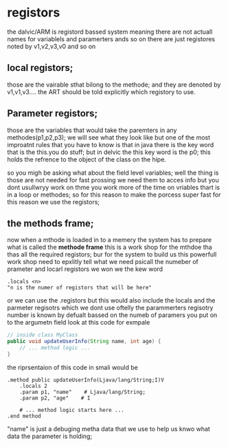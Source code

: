 # registors

the dalvic/ARM is registord bassed system meaning there are not actuall names for variablels and paramerters ands so on there are just registores noted by
v1,v2,v3,v0 and so on

## local registors;
those are the vairable sthat bilong to the methode; and they are denoted by v1,v1,v3.... the ART should be told explicitly which registory to use.
## Parameter registors;
those are the variables that would take the paremters in any methodes(p1,p2,p3); we will see what they look like but one of the most improatnt rules that you have to know
is that in java there is the key word that is the this.you do stuff; but in delvic the this key word is the p0; this holds the refrence to the object of the class on the hipe. 

so you migh be asking what about the field level variables; well the thing is those are not needed for fast prossing we need them to acces info but you dont usullwryy work on thme you work more of the time on vriables thart is in a loop or methodes; so for this reason to make the porcess super fast for this reason we use the registors;

## the methods frame;
now when a mthode is loaded in to a memery the system has to prepare what is called the **methode frame** this is a work shop for the mthdoe tha thas all the required registors; bur for the system to build us this powerfull work shop need to epxlitly tell what we need psicall the numeber of prameter and  locarl registors we won we the kew word
```Smali
.locals <n>
"n is the numer of registors that will be here"
```
or we can use the .registors but this would also include the locals and the parmeter regisotrs which we dont use oftelly the 
parammerters regisotry number is known by defualt bassed on the numeb of paramers you put on to the argumetn field look at this code for exmpale
```Java
// inside class MyClass
public void updateUserInfo(String name, int age) {
    // ... method logic ...
}
```
the riprsentaion  of this code in smali would be

```Smali
.method public updateUserInfo(Ljava/lang/String;I)V
    .locals 2
    .param p1, "name"    # Ljava/lang/String;
    .param p2, "age"    # I

    # ... method logic starts here ...
.end method
```

"name" is just a debuging metha data that we use to help us knwo what data the parameter is holding;



